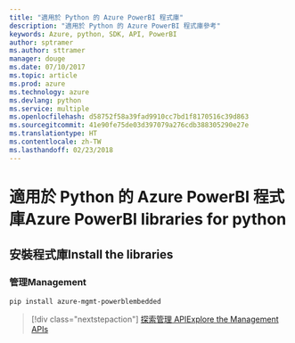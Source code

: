 ```yaml
---
title: "適用於 Python 的 Azure PowerBI 程式庫"
description: "適用於 Python 的 Azure PowerBI 程式庫參考"
keywords: Azure, python, SDK, API, PowerBI
author: sptramer
ms.author: sttramer
manager: douge
ms.date: 07/10/2017
ms.topic: article
ms.prod: azure
ms.technology: azure
ms.devlang: python
ms.service: multiple
ms.openlocfilehash: d58752f58a39fad9910cc7bd1f8170516c39d863
ms.sourcegitcommit: 41e90fe75de03d397079a276cdb388305290e27e
ms.translationtype: HT
ms.contentlocale: zh-TW
ms.lasthandoff: 02/23/2018
---
```

# <a name="azure-powerbi-libraries-for-python"></a><span data-ttu-id="78e0a-104">適用於 Python 的 Azure PowerBI 程式庫</span><span class="sxs-lookup"><span data-stu-id="78e0a-104">Azure PowerBI libraries for python</span></span>

## <a name="install-the-libraries"></a><span data-ttu-id="78e0a-105">安裝程式庫</span><span class="sxs-lookup"><span data-stu-id="78e0a-105">Install the libraries</span></span>


### <a name="management"></a><span data-ttu-id="78e0a-106">管理</span><span class="sxs-lookup"><span data-stu-id="78e0a-106">Management</span></span>

```bash
pip install azure-mgmt-powerblembedded
```
> [!div class="nextstepaction"]
> [<span data-ttu-id="78e0a-107">探索管理 API</span><span class="sxs-lookup"><span data-stu-id="78e0a-107">Explore the Management APIs</span></span>](/python/api/overview/azure/powerbi/management)